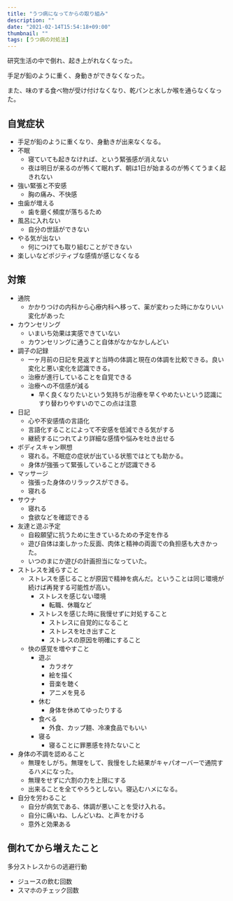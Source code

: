 ```yaml
---
title: "うつ病になってからの取り組み"
description: ""
date: "2021-02-14T15:54:18+09:00"
thumbnail: ""
tags: [うつ病の対処法]
---
```



研究生活の中で倒れ、起き上がれなくなった。

手足が鉛のように重く、身動きができなくなった。

また、味のする食べ物が受け付けなくなり、乾パンと水しか喉を通らなくなった。
## 自覚症状
- 手足が鉛のように重くなり、身動きが出来なくなる。
- 不眠
    - 寝ていても起きなければ、という緊張感が消えない
    - 夜は明日が来るのが怖くて眠れず、朝は1日が始まるのが怖くてうまく起きれない
- 強い緊張と不安感
    - 胸の痛み、不快感
- 虫歯が増える
    - 歯を磨く頻度が落ちるため
- 風呂に入れない
    - 自分の世話ができない
- やる気が出ない
    - 何につけても取り組むことができない
- 楽しいなどポジティブな感情が感じなくなる

## 対策
- 通院
    - かかりつけの内科から心療内科へ移って、薬が変わった時にかなりいい変化があった
- カウンセリング
    - いまいち効果は実感できていない
    - カウンセリングに通うこと自体がなかなかしんどい
- 調子の記録
    - 一ヶ月前の日記を見返すと当時の体調と現在の体調を比較できる。良い変化と悪い変化を認識できる。
    - 治療が進行していることを自覚できる
    - 治療への不信感が減る
        - 早く良くなりたいという気持ちが治療を早くやめたいという認識にすり替わりやすいのでこの点は注意
- 日記
    - 心や不安感情の言語化
    - 言語化することによって不安感を低減できる気がする
    - 継続するにつれてより詳細な感情や悩みを吐き出せる
- ボディスキャン瞑想
    - 寝れる。不眠症の症状が出ている状態ではとても助かる。
    - 身体が強張って緊張していることが認識できる
- マッサージ
    - 強張った身体のリラックスができる。
    - 寝れる
- サウナ
    - 寝れる
    - 食欲などを確認できる
- 友達と遊ぶ予定
    - 自殺願望に抗うために生きているための予定を作る
    - 遊び自体は楽しかった反面、肉体と精神の両面での負担感も大きかった。
    - いつのまにか遊びの計画担当になっていた。
- ストレスを減らすこと
    - ストレスを感じることが原因で精神を病んだ。ということは同じ環境が続けば再発する可能性が高い。
        - ストレスを感じない環境
            - 転職、休職など
        - ストレスを感じた時に我慢せずに対処すること
            - ストレスに自覚的になること
            - ストレスを吐き出すこと
            - ストレスの原因を明確にすること
    - 快の感覚を増やすこと
        - 遊ぶ
            - カラオケ
            - 絵を描く
            - 音楽を聴く
            - アニメを見る
        - 休む
            - 身体を休めてゆったりする
        - 食べる
            - 外食、カップ麺、冷凍食品でもいい
        - 寝る
            - 寝ることに罪悪感を持たないこと
- 身体の不調を認めること
    - 無理をしがち。無理をして、我慢をした結果がキャパオーバーで通院するハメになった。
    - 無理をせずに六割の力を上限にする
    - 出来ることを全てやろうとしない。寝込むハメになる。
- 自分を労わること
    - 自分が病気である、体調が悪いことを受け入れる。
    - 自分に痛いね、しんどいね、と声をかける
    - 意外と効果ある


## 倒れてから増えたこと
多分ストレスからの逃避行動
- ジュースの飲む回数
- スマホのチェック回数